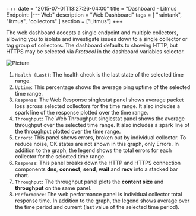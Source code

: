 +++
date = "2015-07-01T13:27:26-04:00"
title = "Dashboard - Litmus Endpoint: |--- Web"
description = "Web Dashboard"
tags = [ "raintank", "litmus", "collectors" ]
section = ["Litmus"]
+++

The web dashboard accepts a single endpoint and multiple collectors, allowing you to isolate and investigate issues down to a single collector or tag group of collectors. The dashboard defaults to showing HTTP, but HTTPS may be selected via *Protocol* in the dashboard variables selector.

![Picture](/img/docs/Litmus-Endpoint-Web.png)


1. `Health (Last)`: The health check is the last state of the selected time range. 
2. `Uptime`: This percentage shows the average ping uptime of the selected time range.
3. `Response`: The Web Response singlestat panel shows average packet loss across selected collectors for the time range. It also includes a spark line of the response plotted over the time range.  
4. `Throughput`: The Web Throughput singlestat panel shows the average throughput over the selected time range. It also includes a spark line of the throughput plotted over the time range. 
5. `Errors`: This panel shows errors, broken out by individual collector. To reduce noise, OK states are not shown in this graph, only Errors. In addition to the graph, the legend shows the total errors for each collector for the selected time range. 
6. `Response`: This panel breaks down the HTTP and HTTPS connection components **dns**, **connect**, **send**, **wait** and **recv** into a stacked bar chart.
7. `Throughput`: The throughput panel plots the **content size** and **throughput** on the same panel. 
8. `Performance`: The web performance panel is individual collector total response time. In addition to the graph, the legend shows average over the time period and current (last value of the selected time period).